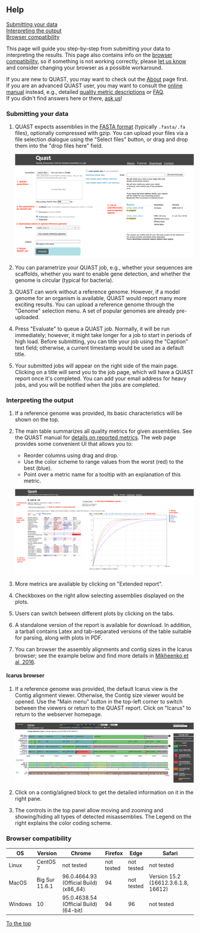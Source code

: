 <a name="top"></a>
## Help

[Submitting your data](#submit)  
[Interpreting the output](#output)  
[Browser compatibility](#compatibility)  

This page will guide you step-by-step from submitting your data to interpreting the results. This page also contains info on the [browser compatibility](#compatibility), so if something is not working correctly, please [let us know](contact.md) and consider changing your browser as a possible workaround.

If you are new to QUAST, you may want to check out the [About](about.md) page first.  
If you are an advanced QUAST user, you may want to consult the [online manual](http://cab.cc.spbu.ru/quast/manual.html) instead, e.g., detailed [quality metric descriptions](http://cab.cc.spbu.ru/quast/manual.html#sec3.1) or [FAQ](http://cab.cc.spbu.ru/quast/manual.html#sec7).  
If you didn't find answers here or there, [ask us](contact.md)!

<a name="submit"></a>
### Submitting your data

1. QUAST expects assemblies in the [FASTA format](https://en.wikipedia.org/wiki/FASTA_format) (typically `.fasta/.fa` files), optionally compressed with gzip. You can upload your files via a file selection dialogue using the "Select files" button, or drag and drop them into the "drop files here" field. 

     ![Main view](img/quast_main_view.png)

2. You can parametrize your QUAST job, e.g., whether your sequences are scaffolds, whether you want to enable gene detection, and whether the genome is circular (typical for bacteria).

3. QUAST can work without a reference genome. However, if a model genome for an organism is available, QUAST would report many more exciting results. You can upload a reference genome through the "Genome" selection menu. A set of popular genomes are already pre-uploaded.

4. Press "Evaluate" to queue a QUAST job. Normally, it will be run immediately; however, it might take longer for a job to start in periods of high load. Before submitting, you can title your job using the "Caption" text field; otherwise, a current timestamp would be used as a default title.

5. Your submitted jobs will appear on the right side of the main page. Clicking on a title will send you to the job page, which will have a QUAST report once it's completed. You can add your email address for heavy jobs, and you will be notified when the jobs are completed.

<a name="output"></a>
### Interpreting the output

1. If a reference genome was provided, its basic characteristics will be shown on the top.

2. The main table summarizes all quality metrics for given assemblies. See the QUAST manual for [details on reported metrics](http://cab.cc.spbu.ru/quast/manual.html#sec3.1). The web page provides some convenient UI that allows you to:
	* Reorder columns using drag and drop.
	* Use the color scheme to range values from the worst (red) to the best (blue).
	* Point over a metric name for a tooltip with an explanation of this metric.

    ![Report view](img/quast_report_view.png)

3. More metrics are available by clicking on "Extended report".
4. Checkboxes on the right allow selecting assemblies displayed on the plots.
5. Users can switch between different plots by clicking on the tabs.
6. A standalone version of the report is available for download. In addition, a tarball contains Latex and tab-separated versions of the table suitable for parsing, along with plots in PDF.
7. You can browser the assembly alignments and contig sizes in the Icarus browser; see the example below and find more details in [Mikheenko et al, 2016](https://doi.org/10.1093/bioinformatics/btw379).

#### Icarus browser

1. If a reference genome was provided, the default Icarus view is the Contig alignment viewer. Otherwise, the Contig size viewer would be opened. Use the "Main menu" button in the top-left corner to switch between the viewers or return to the QUAST report. Click on "Icarus" to return to the webserver homepage.

    ![Icarus view](img/quast_icarus.png)

2. Click on a contig/aligned block to get the detailed information on it in the right pane. 
3. The controls in the top panel allow moving and zooming and showing/hiding all types of detected misassemblies. The Legend on the right explains the color coding scheme.

<a name="compatibility"></a>
### Browser compatibility

| OS      | Version           | Chrome | Firefox | Edge | Safari |
| --------| ------------------|--------|---------|------|--------|
| Linux   | CentOS 7          | not tested | not tested | not tested | not tested |
| MacOS   | Big Sur 11.6.1    | 96.0.4664.93 (Official Build) (x86_64) | 94 | not tested  | Version 15.2 (16612.3.6.1.8, 16612) |
| Windows | 10 	              | 95.0.4638.54 (Official Build) (64-bit) | 94 | 96 | not tested |


[To the top](#top)


